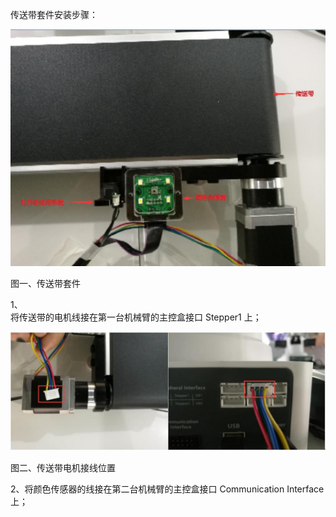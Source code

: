 传送带套件安装步骤：

![](/assets/多个郭德纲)

图一、传送带套件

1、  
将传送带的电机线接在第一台机械臂的主控盒接口 Stepper1 上；

![](/assets/uyio1)

图二、传送带电机接线位置

2、将颜色传感器的线接在第二台机械臂的主控盒接口 Communication Interface 上；

